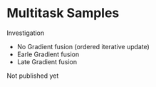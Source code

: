 # Multitask Samples

Investigation

- No Gradient fusion (ordered iterative update)
- Earle Gradient fusion
- Late Gradient fusion

Not published yet